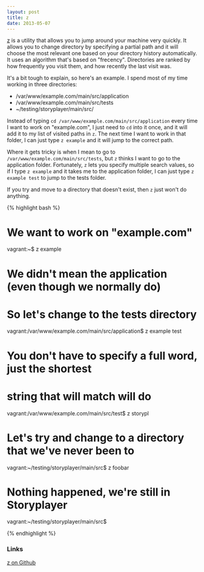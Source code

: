 ```yaml
---
layout: post
title: z
date: 2013-05-07
---
```


[z](https://github.com/rupa/z) is a utility that allows you to jump around your machine very quickly. It allows you
to change directory by specifying a partial path and it will choose the most relevant one based on your directory
history automatically. It uses an algorithm that's based on "frecency". Directories are ranked by how frequently you
visit them, and how recently the last visit was.

It's a bit tough to explain, so here's an example. I spend most of my time working in three directories:

* /var/www/example.com/main/src/application
* /var/www/example.com/main/src/tests
* ~/testing/storyplayer/main/src/

Instead of typing `cd /var/www/example.com/main/src/application` every time I want to work on "example.com", I just
need to `cd` into it once, and it will add it to my list of visited paths in `z`. The next time I want to work in that
folder, I can just type `z example` and it will jump to the correct path.

Where it gets tricky is when I mean to go to `/var/www/example.com/main/src/tests`, but `z` thinks I want to go to the
application folder. Fortunately, `z` lets you specify multiple search values, so if I type `z example` and it takes me to
the application folder, I can just type `z example test` to jump to the tests folder.

If you try and move to a directory that doesn't exist, then `z` just won't do anything.

{% highlight bash %}
# We want to work on "example.com"
vagrant:~$ z example

# We didn't mean the application (even though we normally do)
# So let's change to the tests directory
vagrant:/var/www/example.com/main/src/application$ z example test

# You don't have to specify a full word, just the shortest 
# string that will match will do
vagrant:/var/www/example.com/main/src/test$ z storypl

# Let's try and change to a directory that we've never been to
vagrant:~/testing/storyplayer/main/src$ z foobar

# Nothing happened, we're still in Storyplayer
vagrant:~/testing/storyplayer/main/src$ ​

{% endhighlight %}

### Links

[z on Github](https://github.com/rupa/z)

